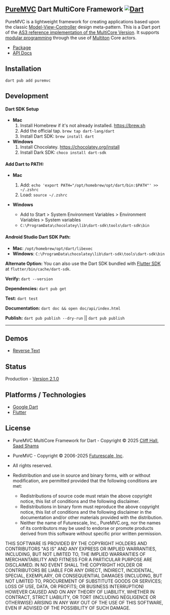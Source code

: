 ## [PureMVC](http://puremvc.github.com/) Dart MultiCore Framework [![Dart](https://github.com/saadshams/puremvc-dart-multicore-framework/actions/workflows/dart.yml/badge.svg)](https://github.com/saadshams/puremvc-dart-multicore-framework/actions/workflows/dart.yml)

PureMVC is a lightweight framework for creating applications based upon the classic [Model-View-Controller](http://en.wikipedia.org/wiki/Model-view-controller) design meta-pattern. This is a Dart port of the [AS3 reference implementation of the MultiCore Version](https://github.com/PureMVC/puremvc-as3-multicore-framework/wiki). It supports [modular programming](http://en.wikipedia.org/wiki/Modular_programming) through the use of [Multiton](http://en.wikipedia.org/wiki/Multiton) Core actors.

* [Package](http://pub.dartlang.org/packages/puremvc)
* [API Docs](http://puremvc.org/pages/docs/Dart/multicore/puremvc.html)

## Installation
`dart pub add puremvc`

## Development

#### Dart SDK Setup
* **Mac**
  1. Install Homebrew if it's not already installed. https://brew.sh
  2. Add the official tap.
     `brew tap dart-lang/dart`
  3. Install Dart SDK:
     `brew install dart`
* **Windows**
  1. Install Chocolatey. https://chocolatey.org/install
  2. Install Dark SDK:
     `choco install dart-sdk`

#### Add Dart to PATH:
* **Mac**
    1. Add: `echo 'export PATH="/opt/homebrew/opt/dart/bin:$PATH"' >> ~/.zshrc`
    2. Load: `source ~/.zshrc`

* **Windows**
  - Add to Start > System Environment Variables > Environment Variables > System variables
  - `C:\ProgramData\chocolatey\lib\dart-sdk\tools\dart-sdk\bin`

#### Android Studio Dart SDK Path:
* **Mac**: `/opt/homebrew/opt/dart/libexec`
* **Windows**: `C:\ProgramData\chocolatey\lib\dart-sdk\tools\dart-sdk\bin`

**Alternate Option:** You can also use the Dart SDK bundled with [Flutter SDK](https://docs.flutter.dev/get-started/install) at `flutter/bin/cache/dart-sdk`.

**Verify:** `dart --version`

**Dependencies:** `dart pub get`

**Test:** `dart test`

**Documentation:** `dart doc && open doc/api/index.html`

**Publish:** `dart pub publish --dry-run` || `dart pub publish`

---

## Demos
* [Reverse Text](https://github.com/PureMVC/puremvc-dart-demo-reversetext/wiki)

## Status
Production - [Version 2.1.0](https://github.com/PureMVC/puremvc-dart-multicore-framework/blob/master/VERSION)

## Platforms / Technologies
* [Google Dart](http://www.dartlang.org)
* [Flutter](https://en.wikipedia.org/wiki/Flutter_(software))

## License
* PureMVC MultiCore Framework for Dart - Copyright © 2025 [Cliff Hall](https://www.linkedin.com/in/cliff/), [Saad Shams](https://www.linkedin.com/in/muizz/)
* PureMVC - Copyright © 2006-2025 [Futurescale, Inc](http://futurescale.com).
* All rights reserved.

* Redistribution and use in source and binary forms, with or without modification, are permitted provided that the following conditions are met:

   * Redistributions of source code must retain the above copyright notice, this list of conditions and the following disclaimer.
   * Redistributions in binary form must reproduce the above copyright notice, this list of conditions and the following disclaimer in the documentation and/or other materials provided with the distribution.
   * Neither the name of Futurescale, Inc., PureMVC.org, nor the names of its contributors may be used to endorse or promote products derived from this software without specific prior written permission.

THIS SOFTWARE IS PROVIDED BY THE COPYRIGHT HOLDERS AND CONTRIBUTORS "AS IS" AND ANY EXPRESS OR IMPLIED WARRANTIES, INCLUDING, BUT NOT LIMITED TO, THE IMPLIED WARRANTIES OF MERCHANTABILITY AND FITNESS FOR A PARTICULAR PURPOSE ARE DISCLAIMED. IN NO EVENT SHALL THE COPYRIGHT HOLDER OR CONTRIBUTORS BE LIABLE FOR ANY DIRECT, INDIRECT, INCIDENTAL, SPECIAL, EXEMPLARY, OR CONSEQUENTIAL DAMAGES (INCLUDING, BUT NOT LIMITED TO, PROCUREMENT OF SUBSTITUTE GOODS OR SERVICES; LOSS OF USE, DATA, OR PROFITS; OR BUSINESS INTERRUPTION) HOWEVER CAUSED AND ON ANY THEORY OF LIABILITY, WHETHER IN CONTRACT, STRICT LIABILITY, OR TORT (INCLUDING NEGLIGENCE OR OTHERWISE) ARISING IN ANY WAY OUT OF THE USE OF THIS SOFTWARE, EVEN IF ADVISED OF THE POSSIBILITY OF SUCH DAMAGE.
